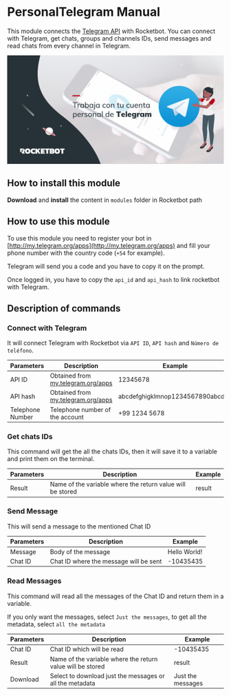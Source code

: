 # PersonalTelegram Manual

This module connects the [Telegram API](https://my.telegram.org/apps) with Rocketbot. You can connect with Telegram, get chats, groups and channels IDs, send messages and read chats from every channel in Telegram.

![banner](img/banner_PersonalTelegram.png)

## How to install this module

**Download** and **install** the content in `modules` folder in Rocketbot path

## How to use this module

To use this module you need to register your bot in [http://my.telegram.org/apps](http://my.telegram.org/apps) and fill your phone number with the country code (`+54` for example).

Telegram will send you a code and you have to copy it on the prompt.

Once logged in, you have to copy the `api_id` and `api_hash` to link rocketbot with Telegram.

## Description of commands

### Connect with Telegram

It will connect Telegram with Rocketbot via `API ID`, `API hash` and `Número de teléfono`.

| Parameters       | Description                                                       | Example                          |
| ---------------- | ----------------------------------------------------------------- | -------------------------------- |
| API ID           | Obtained from [my.telegram.org/apps](http://my.telegram.org/apps) | 12345678                         |
| API hash         | Obtained from [my.telegram.org/apps](http://my.telegram.org/apps) | abcdefghigklmnop1234567890abcde0 |
| Telephone Number | Telephone number of the account                                   | +99 1234 5678                    |

### Get chats IDs

This command will get the all the chats IDs, then it will save it to a variable and print them on the terminal.

| Parameters | Description                                                | Example |
| ---------- | ---------------------------------------------------------- | ------- |
| Result     | Name of the variable where the return value will be stored | result  |

### Send Message

This will send a message to the mentioned Chat ID

| Parameters | Description                            | Example      |
| ---------- | -------------------------------------- | ------------ |
| Message    | Body of the message                    | Hello World! |
| Chat ID    | Chat ID where the message will be sent | -10435435    |

### Read Messages

This command will read all the messages of the Chat ID and return them in a variable.

If you only want the messages, select `Just the messages`, to get all the metadata, select `all the metadata`

| Parameters | Description                                                | Example           |
| ---------- | ---------------------------------------------------------- | ----------------- |
| Chat ID    | Chat ID which will be read                                 | -10435435         |
| Result     | Name of the variable where the return value will be stored | result            |
| Download   | Select to download just the messages or all the metadata   | Just the messages |
